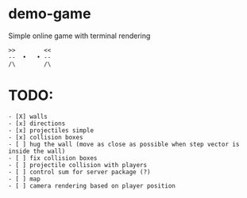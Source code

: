 # demo-game

Simple online game with terminal rendering

```
>>        <<
--  •   • --
/\        /\

```

# TODO:

```
- [X] walls
- [x] directions
- [x] projectiles simple
- [x] collision boxes
- [ ] hug the wall (move as close as possible when step vector is inside the wall)
- [ ] fix collision boxes
- [ ] projectile collision with players
- [ ] control sum for server package (?)
- [ ] map
- [ ] camera rendering based on player position
```
